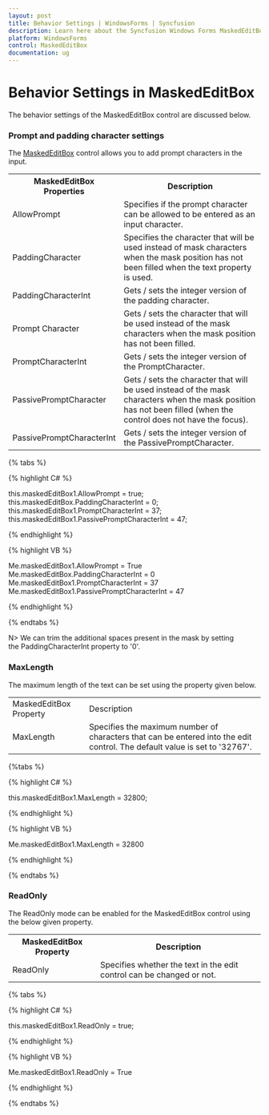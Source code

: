 ```yaml
---
layout: post
title: Behavior Settings | WindowsForms | Syncfusion
description: Learn here about the Syncfusion Windows Forms MaskedEditBox control behavior settings and its features.
platform: WindowsForms
control: MaskedEditBox
documentation: ug
--- 
```

# Behavior Settings in MaskedEditBox

The behavior settings of the MaskedEditBox control are discussed below.

### Prompt and padding character settings

The [MaskedEditBox](https://help.syncfusion.com/cr/windowsforms/Syncfusion.Windows.Forms.Tools.MaskedEditBox.html) control allows you to add prompt characters in the input.

<table>
<tr>
<th>
MaskedEditBox Properties</th><th>
Description</th></tr>
<tr>
<td>
AllowPrompt</td><td>
Specifies if the prompt character can be allowed to be entered as an input character.</td></tr>
<tr>
<td>
PaddingCharacter</td><td>
Specifies the character that will be used instead of mask characters when the mask position has not been filled when the text property is used.</td></tr>
<tr>
<td>
PaddingCharacterInt</td><td>
Gets / sets the integer version of the padding character.</td></tr>
<tr>
<td>
Prompt Character</td><td>
Gets / sets the character that will be used instead of the mask characters when the mask position has not been filled.</td></tr>
<tr>
<td>
PromptCharacterInt</td><td>
Gets / sets the integer version of the PromptCharacter.</td></tr>
<tr>
<td>
PassivePromptCharacter</td><td>
Gets / sets the character that will be used instead of the mask characters when the mask position has not been filled (when the control does not have the focus).</td></tr>
<tr>
<td>
PassivePromptCharacterInt</td><td>
Gets / sets the integer version of the PassivePromptCharacter.</td></tr>
</table>


{% tabs %}

{% highlight C# %}  

this.maskedEditBox1.AllowPrompt = true;
this.maskedEditBox.PaddingCharacterInt = 0;
this.maskedEditBox1.PromptCharacterInt = 37;
this.maskedEditBox1.PassivePromptCharacterInt = 47;

{% endhighlight %}

{% highlight VB %} 

Me.maskedEditBox1.AllowPrompt = True
Me.maskedEditBox.PaddingCharacterInt = 0
Me.maskedEditBox1.PromptCharacterInt = 37
Me.maskedEditBox1.PassivePromptCharacterInt = 47

{% endhighlight %}

{% endtabs %}

N> We can trim the additional spaces present in the mask by setting the PaddingCharacterInt property to '0'.

### MaxLength

The maximum length of the text can be set using the property given below.


<table>
<tr>
<td>
MaskedEditBox Property</td><td>
Description</td></tr>
<tr>
<td>
MaxLength</td><td>
Specifies the maximum number of characters that can be entered into the edit control. The default value is set to '32767'.</td></tr>
</table>

{%tabs %}

{% highlight C# %}  

this.maskedEditBox1.MaxLength = 32800;               

{% endhighlight %}

{% highlight VB %} 

Me.maskedEditBox1.MaxLength = 32800

{% endhighlight %}

{% endtabs %}

### ReadOnly

The ReadOnly mode can be enabled for the MaskedEditBox control using the below given property.

<table>
<tr>
<th>
MaskedEditBox Property</th><th>
Description</th></tr>
<tr>
<td>
ReadOnly</td><td>
Specifies whether the text in the edit control can be changed or not.</td></tr>
</table>

{% tabs %}

{% highlight C# %}  

this.maskedEditBox1.ReadOnly = true;

{% endhighlight %}

{% highlight VB %} 

Me.maskedEditBox1.ReadOnly = True

{% endhighlight %}

{% endtabs %}
